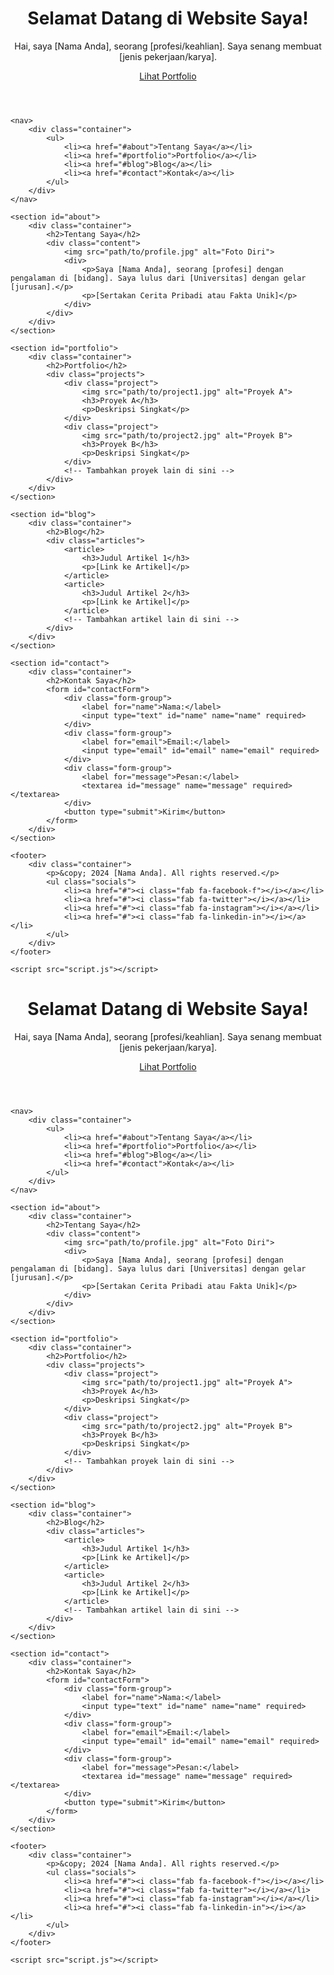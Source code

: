 <!DOCTYPE html>
<html lang="en">
<head>
    <meta charset="UTF-8">
    <meta name="viewport" content="width=device-width, initial-scale=1.0">
    <title>Website Pribadi Saya</title>
    <link rel="stylesheet" href="style.css">
    <link href="https://fonts.googleapis.com/css2?family=Roboto:wght@300;400;700&display=swap" rel="stylesheet">
    <link href="https://cdnjs.cloudflare.com/ajax/libs/font-awesome/5.15.4/css/all.min.css" rel="stylesheet">
</head>
<body>
    <header>
        <div class="container">
            <div class="header-content">
                <h1>Selamat Datang di Website Saya!</h1>
                <p>Hai, saya [Nama Anda], seorang [profesi/keahlian]. Saya senang membuat [jenis pekerjaan/karya].</p>
                <a href="#portfolio" class="btn">Lihat Portfolio</a>
            </div>
        </div>
    </header>

    <nav>
        <div class="container">
            <ul>
                <li><a href="#about">Tentang Saya</a></li>
                <li><a href="#portfolio">Portfolio</a></li>
                <li><a href="#blog">Blog</a></li>
                <li><a href="#contact">Kontak</a></li>
            </ul>
        </div>
    </nav>

    <section id="about">
        <div class="container">
            <h2>Tentang Saya</h2>
            <div class="content">
                <img src="path/to/profile.jpg" alt="Foto Diri">
                <div>
                    <p>Saya [Nama Anda], seorang [profesi] dengan pengalaman di [bidang]. Saya lulus dari [Universitas] dengan gelar [jurusan].</p>
                    <p>[Sertakan Cerita Pribadi atau Fakta Unik]</p>
                </div>
            </div>
        </div>
    </section>

    <section id="portfolio">
        <div class="container">
            <h2>Portfolio</h2>
            <div class="projects">
                <div class="project">
                    <img src="path/to/project1.jpg" alt="Proyek A">
                    <h3>Proyek A</h3>
                    <p>Deskripsi Singkat</p>
                </div>
                <div class="project">
                    <img src="path/to/project2.jpg" alt="Proyek B">
                    <h3>Proyek B</h3>
                    <p>Deskripsi Singkat</p>
                </div>
                <!-- Tambahkan proyek lain di sini -->
            </div>
        </div>
    </section>

    <section id="blog">
        <div class="container">
            <h2>Blog</h2>
            <div class="articles">
                <article>
                    <h3>Judul Artikel 1</h3>
                    <p>[Link ke Artikel]</p>
                </article>
                <article>
                    <h3>Judul Artikel 2</h3>
                    <p>[Link ke Artikel]</p>
                </article>
                <!-- Tambahkan artikel lain di sini -->
            </div>
        </div>
    </section>

    <section id="contact">
        <div class="container">
            <h2>Kontak Saya</h2>
            <form id="contactForm">
                <div class="form-group">
                    <label for="name">Nama:</label>
                    <input type="text" id="name" name="name" required>
                </div>
                <div class="form-group">
                    <label for="email">Email:</label>
                    <input type="email" id="email" name="email" required>
                </div>
                <div class="form-group">
                    <label for="message">Pesan:</label>
                    <textarea id="message" name="message" required></textarea>
                </div>
                <button type="submit">Kirim</button>
            </form>
        </div>
    </section>

    <footer>
        <div class="container">
            <p>&copy; 2024 [Nama Anda]. All rights reserved.</p>
            <ul class="socials">
                <li><a href="#"><i class="fab fa-facebook-f"></i></a></li>
                <li><a href="#"><i class="fab fa-twitter"></i></a></li>
                <li><a href="#"><i class="fab fa-instagram"></i></a></li>
                <li><a href="#"><i class="fab fa-linkedin-in"></i></a></li>
            </ul>
        </div>
    </footer>

    <script src="script.js"></script>
</body>
</html>
<!DOCTYPE html>
<html lang="en">
<head>
    <meta charset="UTF-8">
    <meta name="viewport" content="width=device-width, initial-scale=1.0">
    <title>Website Pribadi Saya</title>
    <link rel="stylesheet" href="style.css">
    <link href="https://fonts.googleapis.com/css2?family=Roboto:wght@300;400;700&display=swap" rel="stylesheet">
    <link href="https://cdnjs.cloudflare.com/ajax/libs/font-awesome/5.15.4/css/all.min.css" rel="stylesheet">
</head>
<body>
    <header>
        <div class="container">
            <div class="header-content">
                <h1>Selamat Datang di Website Saya!</h1>
                <p>Hai, saya [Nama Anda], seorang [profesi/keahlian]. Saya senang membuat [jenis pekerjaan/karya].</p>
                <a href="#portfolio" class="btn">Lihat Portfolio</a>
            </div>
        </div>
    </header>

    <nav>
        <div class="container">
            <ul>
                <li><a href="#about">Tentang Saya</a></li>
                <li><a href="#portfolio">Portfolio</a></li>
                <li><a href="#blog">Blog</a></li>
                <li><a href="#contact">Kontak</a></li>
            </ul>
        </div>
    </nav>

    <section id="about">
        <div class="container">
            <h2>Tentang Saya</h2>
            <div class="content">
                <img src="path/to/profile.jpg" alt="Foto Diri">
                <div>
                    <p>Saya [Nama Anda], seorang [profesi] dengan pengalaman di [bidang]. Saya lulus dari [Universitas] dengan gelar [jurusan].</p>
                    <p>[Sertakan Cerita Pribadi atau Fakta Unik]</p>
                </div>
            </div>
        </div>
    </section>

    <section id="portfolio">
        <div class="container">
            <h2>Portfolio</h2>
            <div class="projects">
                <div class="project">
                    <img src="path/to/project1.jpg" alt="Proyek A">
                    <h3>Proyek A</h3>
                    <p>Deskripsi Singkat</p>
                </div>
                <div class="project">
                    <img src="path/to/project2.jpg" alt="Proyek B">
                    <h3>Proyek B</h3>
                    <p>Deskripsi Singkat</p>
                </div>
                <!-- Tambahkan proyek lain di sini -->
            </div>
        </div>
    </section>

    <section id="blog">
        <div class="container">
            <h2>Blog</h2>
            <div class="articles">
                <article>
                    <h3>Judul Artikel 1</h3>
                    <p>[Link ke Artikel]</p>
                </article>
                <article>
                    <h3>Judul Artikel 2</h3>
                    <p>[Link ke Artikel]</p>
                </article>
                <!-- Tambahkan artikel lain di sini -->
            </div>
        </div>
    </section>

    <section id="contact">
        <div class="container">
            <h2>Kontak Saya</h2>
            <form id="contactForm">
                <div class="form-group">
                    <label for="name">Nama:</label>
                    <input type="text" id="name" name="name" required>
                </div>
                <div class="form-group">
                    <label for="email">Email:</label>
                    <input type="email" id="email" name="email" required>
                </div>
                <div class="form-group">
                    <label for="message">Pesan:</label>
                    <textarea id="message" name="message" required></textarea>
                </div>
                <button type="submit">Kirim</button>
            </form>
        </div>
    </section>

    <footer>
        <div class="container">
            <p>&copy; 2024 [Nama Anda]. All rights reserved.</p>
            <ul class="socials">
                <li><a href="#"><i class="fab fa-facebook-f"></i></a></li>
                <li><a href="#"><i class="fab fa-twitter"></i></a></li>
                <li><a href="#"><i class="fab fa-instagram"></i></a></li>
                <li><a href="#"><i class="fab fa-linkedin-in"></i></a></li>
            </ul>
        </div>
    </footer>

    <script src="script.js"></script>
</body>
</html>
